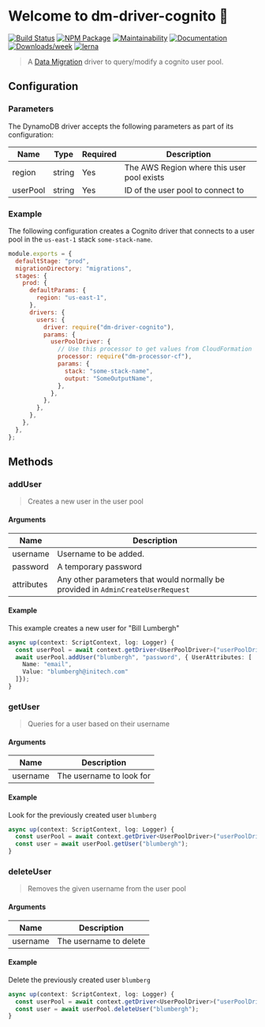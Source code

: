 # Welcome to dm-driver-cognito 👋

[![Build Status](https://github.com/theBenForce/data-migration/workflows/Release/badge.svg?branch=master)](https://github.com/theBenForce/data-migration/actions)
[![NPM Package](https://img.shields.io/npm/v/dm-driver-cognito)](https://www.npmjs.com/package/dm-driver-cognito)
[![Maintainability](https://api.codeclimate.com/v1/badges/89a0c1976c9b89979635/maintainability)](https://codeclimate.com/github/theBenForce/data-migration/maintainability)
[![Documentation](https://img.shields.io/badge/documentation-view-blue)](https://data-migration.js.org/)
[![Downloads/week](https://img.shields.io/npm/dw/dm-driver-cognito.svg)](https://npmjs.org/package/dm-driver-cognito)
[![lerna](https://img.shields.io/badge/maintained%20with-lerna-cc00ff.svg)](https://lerna.js.org/)

> A [Data Migration](https://www.npmjs.com/package/data-migration) driver to query/modify a cognito user pool.

## Configuration

### Parameters

The DynamoDB driver accepts the following parameters as part of its configuration:

| Name     | Type   | Required | Description                                |
| -------- | ------ | -------- | ------------------------------------------ |
| region   | string | Yes      | The AWS Region where this user pool exists |
| userPool | string | Yes      | ID of the user pool to connect to          |

### Example

The following configuration creates a Cognito driver that connects to a user pool in the `us-east-1` stack `some-stack-name`.

```javascript
module.exports = {
  defaultStage: "prod",
  migrationDirectory: "migrations",
  stages: {
    prod: {
      defaultParams: {
        region: "us-east-1",
      },
      drivers: {
        users: {
          driver: require("dm-driver-cognito"),
          params: {
            userPoolDriver: {
              // Use this processor to get values from CloudFormation
              processor: require("dm-processor-cf"),
              params: {
                stack: "some-stack-name",
                output: "SomeOutputName",
              },
            },
          },
        },
      },
    },
  },
};
```

## Methods

### addUser

> Creates a new user in the user pool

#### Arguments

| Name       | Description                                                                      |
| ---------- | -------------------------------------------------------------------------------- |
| username   | Username to be added.                                                            |
| password   | A temporary password                                                             |
| attributes | Any other parameters that would normally be provided in `AdminCreateUserRequest` |

#### Example

This example creates a new user for "Bill Lumbergh"

```typescript
async up(context: ScriptContext, log: Logger) {
  const userPool = await context.getDriver<UserPoolDriver>("userPoolDriver");
  await userPool.addUser("blumbergh", "password", { UserAttributes: [
    Name: "email",
    Value: "blumbergh@initech.com"
  ]});
}
```

### getUser

> Queries for a user based on their username

#### Arguments

| Name     | Description              |
| -------- | ------------------------ |
| username | The username to look for |

#### Example

Look for the previously created user `blumberg`

```typescript
async up(context: ScriptContext, log: Logger) {
  const userPool = await context.getDriver<UserPoolDriver>("userPoolDriver");
  const user = await userPool.getUser("blumbergh");
}
```

### deleteUser

> Removes the given username from the user pool

#### Arguments

| Name     | Description            |
| -------- | ---------------------- |
| username | The username to delete |

#### Example

Delete the previously created user `blumberg`

```typescript
async up(context: ScriptContext, log: Logger) {
  const userPool = await context.getDriver<UserPoolDriver>("userPoolDriver");
  const user = await userPool.deleteUser("blumbergh");
}
```
